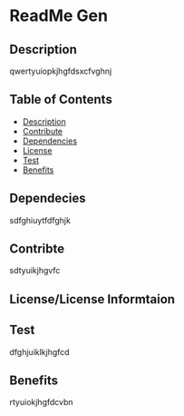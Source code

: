
  # ReadMe Gen
  
  ## Description
  qwertyuiopkjhgfdsxcfvghnj
  
  ## Table of Contents
  - [Description](#description)
  - [Contribute](#contribute)
  - [Dependencies](#dependencies)
  - [License](#license)
  - [Test](#test)
  - [Benefits](#benefits)
  
  ## Dependecies
  sdfghiuytfdfghjk
  
  ## Contribte
  sdtyuikjhgvfc
  
  ## License/License Informtaion
  
  ## Test
  dfghjuiklkjhgfcd
  
  ## Benefits
  rtyuiokjhgfdcvbn
  
